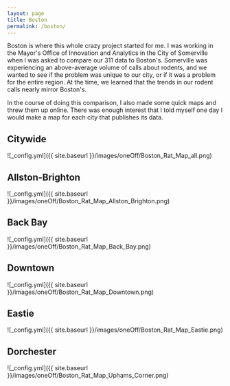 ```yaml
---
layout: page
title: Boston
permalink: /boston/
---
```


Boston is where this whole crazy project started for me. I was working in the Mayor's Office of Innovation and Analytics in the City of Somerville when I was asked to compare our 311 data to Boston's. Somerville was experiencing an above-average volume of calls about rodents, and we wanted to see if the problem was unique to our city, or if it was a problem for the entire region. At the time, we learned that the trends in our rodent calls nearly mirror Boston's. 

In the course of doing this comparison, I also made some quick maps and threw them up online. There was enough interest that I told myself one day I would make a map for each city that publishes its data.  


## Citywide
![_config.yml]({{ site.baseurl }}/images/oneOff/Boston_Rat_Map_all.png) 

## Allston-Brighton
![_config.yml]({{ site.baseurl }}/images/oneOff/Boston_Rat_Map_Allston_Brighton.png)

## Back Bay
![_config.yml]({{ site.baseurl }}/images/oneOff/Boston_Rat_Map_Back_Bay.png)

## Downtown
![_config.yml]({{ site.baseurl }}/images/oneOff/Boston_Rat_Map_Downtown.png)

## Eastie
![_config.yml]({{ site.baseurl }}/images/oneOff/Boston_Rat_Map_Eastie.png)

## Dorchester
![_config.yml]({{ site.baseurl }}/images/oneOff/Boston_Rat_Map_Uphams_Corner.png)


